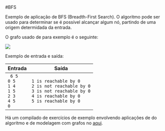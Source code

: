 #BFS

Exemplo de aplicação de BFS (Breadth-First Search). O algoritmo pode ser usado para determinar se é possível alcançar algum nó, partindo de uma origem determidada da entrada.

O grafo usado de para exemplo é o seguinte:

![](https://i.imgur.com/hrelRjk.png)

Exemplo de entrada e saída:

| Entrada  | Saída    |
| -------- | -------- |
|``` 6 5```<br>```0 5```<br>```1 4```<br>```1 5```<br>```2 3```<br>```4 5```<br>```0```|```1 is reachable by 0```<br>```2 is not reachable by 0```<br>```3 is not reachable by 0```<br>```4 is reachable by 0```<br>```5 is reachable by 0```|



Há um compilado de exercícios de exemplo envolvendo aplicações de do algoritmo e de modelagem com grafos no [aqui](https://a2oj.com/standings?ID=40075).
